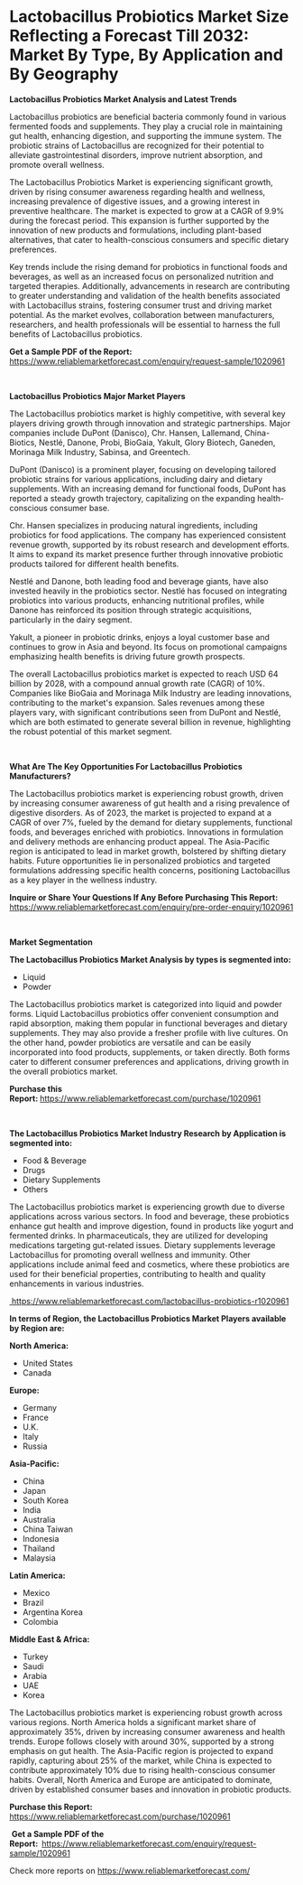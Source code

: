<p><h1>Lactobacillus Probiotics Market Size Reflecting a Forecast Till 2032: Market By Type, By Application and By Geography</h1></p><p><strong>Lactobacillus Probiotics Market Analysis and Latest Trends</strong></p>
<p><p>Lactobacillus probiotics are beneficial bacteria commonly found in various fermented foods and supplements. They play a crucial role in maintaining gut health, enhancing digestion, and supporting the immune system. The probiotic strains of Lactobacillus are recognized for their potential to alleviate gastrointestinal disorders, improve nutrient absorption, and promote overall wellness. </p><p>The Lactobacillus Probiotics Market is experiencing significant growth, driven by rising consumer awareness regarding health and wellness, increasing prevalence of digestive issues, and a growing interest in preventive healthcare. The market is expected to grow at a CAGR of 9.9% during the forecast period. This expansion is further supported by the innovation of new products and formulations, including plant-based alternatives, that cater to health-conscious consumers and specific dietary preferences. </p><p>Key trends include the rising demand for probiotics in functional foods and beverages, as well as an increased focus on personalized nutrition and targeted therapies. Additionally, advancements in research are contributing to greater understanding and validation of the health benefits associated with Lactobacillus strains, fostering consumer trust and driving market potential. As the market evolves, collaboration between manufacturers, researchers, and health professionals will be essential to harness the full benefits of Lactobacillus probiotics.</p></p>
<p><strong>Get a Sample PDF of the Report:&nbsp;</strong> <a href="https://www.reliablemarketforecast.com/enquiry/request-sample/1020961?utm_campaign=2866&utm_medium=2&utm_source=Github&utm_content=ia&utm_term=07042025&utm_id=lactobacillus-probiotics">https://www.reliablemarketforecast.com/enquiry/request-sample/1020961</a></p>
<p>&nbsp;</p>
<p><strong>Lactobacillus Probiotics Major Market Players</strong></p>
<p><p>The Lactobacillus probiotics market is highly competitive, with several key players driving growth through innovation and strategic partnerships. Major companies include DuPont (Danisco), Chr. Hansen, Lallemand, China-Biotics, Nestlé, Danone, Probi, BioGaia, Yakult, Glory Biotech, Ganeden, Morinaga Milk Industry, Sabinsa, and Greentech. </p><p>DuPont (Danisco) is a prominent player, focusing on developing tailored probiotic strains for various applications, including dairy and dietary supplements. With an increasing demand for functional foods, DuPont has reported a steady growth trajectory, capitalizing on the expanding health-conscious consumer base. </p><p>Chr. Hansen specializes in producing natural ingredients, including probiotics for food applications. The company has experienced consistent revenue growth, supported by its robust research and development efforts. It aims to expand its market presence further through innovative probiotic products tailored for different health benefits.</p><p>Nestlé and Danone, both leading food and beverage giants, have also invested heavily in the probiotics sector. Nestlé has focused on integrating probiotics into various products, enhancing nutritional profiles, while Danone has reinforced its position through strategic acquisitions, particularly in the dairy segment.</p><p>Yakult, a pioneer in probiotic drinks, enjoys a loyal customer base and continues to grow in Asia and beyond. Its focus on promotional campaigns emphasizing health benefits is driving future growth prospects.</p><p>The overall Lactobacillus probiotics market is expected to reach USD 64 billion by 2028, with a compound annual growth rate (CAGR) of 10%. Companies like BioGaia and Morinaga Milk Industry are leading innovations, contributing to the market's expansion. Sales revenues among these players vary, with significant contributions seen from DuPont and Nestlé, which are both estimated to generate several billion in revenue, highlighting the robust potential of this market segment.</p></p>
<p>&nbsp;</p>
<p><strong>What Are The Key Opportunities For Lactobacillus Probiotics Manufacturers?</strong></p>
<p><p>The Lactobacillus probiotics market is experiencing robust growth, driven by increasing consumer awareness of gut health and a rising prevalence of digestive disorders. As of 2023, the market is projected to expand at a CAGR of over 7%, fueled by the demand for dietary supplements, functional foods, and beverages enriched with probiotics. Innovations in formulation and delivery methods are enhancing product appeal. The Asia-Pacific region is anticipated to lead in market growth, bolstered by shifting dietary habits. Future opportunities lie in personalized probiotics and targeted formulations addressing specific health concerns, positioning Lactobacillus as a key player in the wellness industry.</p></p>
<p><strong>Inquire or Share Your Questions If Any Before Purchasing This Report:</strong> <a href="https://www.reliablemarketforecast.com/enquiry/pre-order-enquiry/1020961?utm_campaign=2866&utm_medium=2&utm_source=Github&utm_content=ia&utm_term=07042025&utm_id=lactobacillus-probiotics">https://www.reliablemarketforecast.com/enquiry/pre-order-enquiry/1020961</a></p>
<p>&nbsp;</p>
<p><strong>Market Segmentation</strong></p>
<p><strong>The Lactobacillus Probiotics Market Analysis by types is segmented into:</strong></p>
<p><ul><li>Liquid</li><li>Powder</li></ul></p>
<p><p>The Lactobacillus probiotics market is categorized into liquid and powder forms. Liquid Lactobacillus probiotics offer convenient consumption and rapid absorption, making them popular in functional beverages and dietary supplements. They may also provide a fresher profile with live cultures. On the other hand, powder probiotics are versatile and can be easily incorporated into food products, supplements, or taken directly. Both forms cater to different consumer preferences and applications, driving growth in the overall probiotics market.</p></p>
<p><strong>Purchase this Report:&nbsp;</strong><a href="https://www.reliablemarketforecast.com/purchase/1020961?utm_campaign=2866&utm_medium=2&utm_source=Github&utm_content=ia&utm_term=07042025&utm_id=lactobacillus-probiotics">https://www.reliablemarketforecast.com/purchase/1020961</a></p>
<p>&nbsp;</p>
<p><strong>The Lactobacillus Probiotics Market Industry Research by Application is segmented into:</strong></p>
<p><ul><li>Food & Beverage</li><li>Drugs</li><li>Dietary Supplements</li><li>Others</li></ul></p>
<p><p>The Lactobacillus probiotics market is experiencing growth due to diverse applications across various sectors. In food and beverage, these probiotics enhance gut health and improve digestion, found in products like yogurt and fermented drinks. In pharmaceuticals, they are utilized for developing medications targeting gut-related issues. Dietary supplements leverage Lactobacillus for promoting overall wellness and immunity. Other applications include animal feed and cosmetics, where these probiotics are used for their beneficial properties, contributing to health and quality enhancements in various industries.</p></p>
<p><a href="https://www.reliablemarketforecast.com/lactobacillus-probiotics-r1020961?utm_campaign=2866&utm_medium=2&utm_source=Github&utm_content=ia&utm_term=07042025&utm_id=lactobacillus-probiotics">&nbsp;https://www.reliablemarketforecast.com/lactobacillus-probiotics-r1020961</a></p>
<p><strong>In terms of Region, the Lactobacillus Probiotics Market Players available by Region are:</strong></p>
<p>
    <p> <strong> North America: </strong>
        <ul>
            <li>United States</li>
            <li>Canada</li>
        </ul>
        </p> 
    <p> <strong> Europe: </strong>
        <ul>
            <li>Germany</li>
            <li>France</li>
            <li>U.K.</li>
            <li>Italy</li>
            <li>Russia</li>
        </ul>
        </p> 
    <p> <strong> Asia-Pacific: </strong>
        <ul>
            <li>China</li>
            <li>Japan</li>
            <li>South Korea</li>
            <li>India</li>
            <li>Australia</li>
            <li>China Taiwan</li>
            <li>Indonesia</li>
            <li>Thailand</li>
            <li>Malaysia</li>
        </ul>
        </p> 
    <p> <strong> Latin America: </strong>
        <ul>
            <li>Mexico</li>
            <li>Brazil</li>
            <li>Argentina Korea</li>
            <li>Colombia</li>
        </ul>
        </p> 
    <p> <strong> Middle East & Africa: </strong>
        <ul>
            <li>Turkey</li>
            <li>Saudi</li>
            <li>Arabia</li>
            <li>UAE</li>
            <li>Korea</li>
        </ul>
    </p>
    </p>
<p><p>The Lactobacillus probiotics market is experiencing robust growth across various regions. North America holds a significant market share of approximately 35%, driven by increasing consumer awareness and health trends. Europe follows closely with around 30%, supported by a strong emphasis on gut health. The Asia-Pacific region is projected to expand rapidly, capturing about 25% of the market, while China is expected to contribute approximately 10% due to rising health-conscious consumer habits. Overall, North America and Europe are anticipated to dominate, driven by established consumer bases and innovation in probiotic products.</p></p>
<p><strong>Purchase this Report: </strong><a href="https://www.reliablemarketforecast.com/purchase/1020961?utm_campaign=2866&utm_medium=2&utm_source=Github&utm_content=ia&utm_term=07042025&utm_id=lactobacillus-probiotics">https://www.reliablemarketforecast.com/purchase/1020961</a></p>
<p>&nbsp;<strong>Get a Sample PDF of the Report:&nbsp;&nbsp;</strong><a href="https://www.reliablemarketforecast.com/enquiry/request-sample/1020961?utm_campaign=2866&utm_medium=2&utm_source=Github&utm_content=ia&utm_term=07042025&utm_id=lactobacillus-probiotics">https://www.reliablemarketforecast.com/enquiry/request-sample/1020961</a></p>
<p><strong></strong></p>
<p>Check more reports on <a href="https://www.reliablemarketforecast.com/?utm_campaign=2866&utm_medium=2&utm_source=Github&utm_content=ia&utm_term=07042025&utm_id=lactobacillus-probiotics">https://www.reliablemarketforecast.com/</a></p>